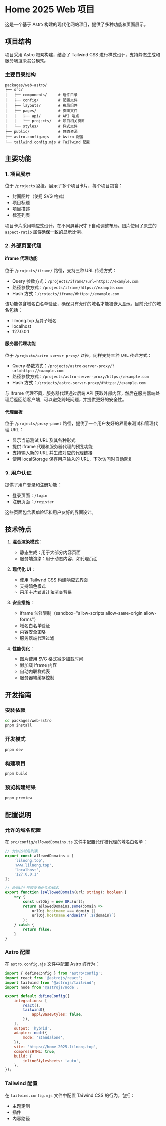 # Home 2025 Web 项目

这是一个基于 Astro 构建的现代化网站项目，提供了多种功能和页面展示。

## 项目结构

项目采用 Astro 框架构建，结合了 Tailwind CSS 进行样式设计，支持静态生成和服务端渲染混合模式。

### 主要目录结构

```
packages/web-astro/
├── src/
│   ├── components/     # 组件目录
│   ├── config/         # 配置文件
│   ├── layouts/        # 布局组件
│   ├── pages/          # 页面文件
│   │   ├── api/        # API 端点
│   │   └── projects/   # 项目相关页面
│   └── styles/         # 样式文件
├── public/             # 静态资源
├── astro.config.mjs    # Astro 配置
└── tailwind.config.mjs # Tailwind 配置
```

## 主要功能

### 1. 项目展示

位于 `/projects` 路径，展示了多个项目卡片，每个项目包含：
- 封面图片（使用 SVG 格式）
- 项目标题
- 项目描述
- 标签列表

项目卡片采用响应式设计，在不同屏幕尺寸下自动调整布局。图片使用了原生的 `aspect-ratio` 属性确保一致的显示比例。

### 2. 外部页面代理

#### iframe 代理功能

位于 `/projects/iframe/` 路径，支持三种 URL 传递方式：
- Query 参数方式：`/projects/iframe/?url=https://example.com`
- 路径参数方式：`/projects/iframe/https://example.com`
- Hash 方式：`/projects/iframe/#https://example.com`

该功能包含域名白名单验证，确保只有允许的域名才能被嵌入显示。目前允许的域名包括：
- lilnong.top 及其子域名
- localhost
- 127.0.0.1

#### 服务器代理功能

位于 `/projects/astro-server-proxy/` 路径，同样支持三种 URL 传递方式：
- Query 参数方式：`/projects/astro-server-proxy/?url=https://example.com`
- 路径参数方式：`/projects/astro-server-proxy/https://example.com`
- Hash 方式：`/projects/astro-server-proxy/#https://example.com`

与 iframe 代理不同，服务器代理通过后端 API 获取外部内容，然后在服务器端处理后返回给客户端，可以避免跨域问题，并提供更好的安全性。

#### 代理面板

位于 `/projects/proxy-panel` 路径，提供了一个用户友好的界面来测试和管理代理 URL：
- 显示当前测试 URL 及其各种形式
- 提供 iframe 代理和服务器代理的预览功能
- 支持输入新的 URL 并生成对应的代理链接
- 使用 localStorage 保存用户输入的 URL，下次访问时自动恢复

### 3. 用户认证

提供了用户登录和注册功能：
- 登录页面：`/login`
- 注册页面：`/register`

这些页面包含表单验证和用户友好的界面设计。

## 技术特点

1. **混合渲染模式**：
   - 静态生成：用于大部分内容页面
   - 服务端渲染：用于动态内容，如代理页面

2. **现代化 UI**：
   - 使用 Tailwind CSS 构建响应式界面
   - 支持暗色模式
   - 采用卡片式设计和渐变背景

3. **安全措施**：
   - iframe 沙箱限制（sandbox="allow-scripts allow-same-origin allow-forms"）
   - 域名白名单验证
   - 内容安全策略
   - 服务器端代理过滤

4. **性能优化**：
   - 图片使用 SVG 格式减少加载时间
   - 懒加载 iframe 内容
   - 自动内联样式表
   - 服务器端缓存控制

## 开发指南

### 安装依赖

```bash
cd packages/web-astro
pnpm install
```

### 开发模式

```bash
pnpm dev
```

### 构建项目

```bash
pnpm build
```

### 预览构建结果

```bash
pnpm preview
```

## 配置说明

### 允许的域名配置

在 `src/config/allowedDomains.ts` 文件中配置允许被代理的域名白名单：

```typescript
// 允许的域名列表
export const allowedDomains = [
    'lilnong.top',
    'www.lilnong.top',
    'localhost',
    '127.0.0.1'
];

// 检查URL是否来自允许的域名
export function isAllowedDomain(url: string): boolean {
    try {
        const urlObj = new URL(url);
        return allowedDomains.some(domain => 
            urlObj.hostname === domain || 
            urlObj.hostname.endsWith(`.${domain}`)
        );
    } catch {
        return false;
    }
}
```

### Astro 配置

在 `astro.config.mjs` 文件中配置 Astro 的行为：

```javascript
import { defineConfig } from 'astro/config';
import react from '@astrojs/react';
import tailwind from '@astrojs/tailwind';
import node from '@astrojs/node';

export default defineConfig({
    integrations: [
        react(),
        tailwind({
            applyBaseStyles: false,
        }),
    ],
    output: 'hybrid',
    adapter: node({
        mode: 'standalone',
    }),
    site: 'https://home-2025.lilnong.top',
    compressHTML: true,
    build: {
        inlineStylesheets: 'auto',
    },
});
```

### Tailwind 配置

在 `tailwind.config.mjs` 文件中配置 Tailwind CSS 的行为，包括：
- 主题定制
- 插件
- 内容路径 